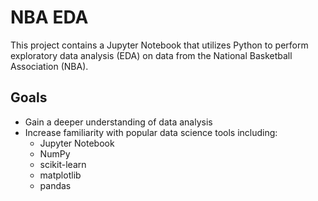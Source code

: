 # NBA EDA

This project contains a Jupyter Notebook that utilizes Python to perform
exploratory data analysis (EDA) on data from the National Basketball Association
(NBA).

## Goals

- Gain a deeper understanding of data analysis
- Increase familiarity with popular data science tools including:
    - Jupyter Notebook
    - NumPy
    - scikit-learn
    - matplotlib
    - pandas



